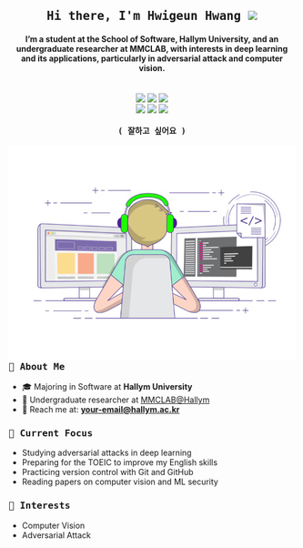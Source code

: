 <h2 align="center">
  <samp> Hi there, I'm Hwigeun Hwang <img src="https://media.giphy.com/media/hvRJCLFzcasrR4ia7z/giphy.gif" width="25"> </samp>
</h2>


<h4 align="center">
  I’m a student at the School of Software, Hallym University, and an undergraduate researcher at MMCLAB,
  with interests in deep learning and its applications, particularly in adversarial attack and computer vision.
</h4>
<br>
<div align="center"> 
    <img src="https://img.shields.io/badge/Python-3776AB?style=for-the-badge&logo=Python&logoColor=white">
    <img src="https://img.shields.io/badge/PyTorch-EE4C2C?style=for-the-badge&logo=PyTorch&logoColor=white">
    <img src="https://img.shields.io/badge/scikit--learn-%23F7931E.svg?style=for-the-badge&logo=scikit-learn&logoColor=white">
    <br>
    <img src="https://img.shields.io/badge/LangChain-1C3C3C?style=for-the-badge&logo=langchain&logoColor=white">
    <img src="https://img.shields.io/badge/numpy-4DAAA5?style=for-the-badge&logo=numpy&logoColor=white">
    <img src="https://img.shields.io/badge/OpenCV-767676?style=for-the-badge&logo=OpenCV&logoColor=white">
</div>
<br>
<div align="center">
    <samp>
        <strong>( 잘하고 싶어요 )</strong>
    </samp>
</div>


<br>

<picture>
  <source media="(min-width: 800px)" srcset="https://github.com/hgsy/hgsy/blob/main/assets/coding.gif?raw=true" width="40%">
  <source media="(max-width: 800px)" srcset="https://github.com/hgsy/hgsy/blob/main/assets/coding.gif?raw=true" width="31%" align="center">
  <img align="right" src="https://github.com/hgsy/hgsy/blob/main/assets/coding.gif?raw=true" alt="Coding GIF">
</picture>


### <samp> 🚀 About Me </samp>
- 🎓 Majoring in Software at **Hallym University**
- 🔬 Undergraduate researcher at [MMCLAB@Hallym](https://mmc.hallym.ac.kr/)
- 📧 Reach me at: **your-email@hallym.ac.kr**


### <samp> 🌱 Current Focus </samp>
- Studying adversarial attacks in deep learning
- Preparing for the TOEIC to improve my English skills
- Practicing version control with Git and GitHub
- Reading papers on computer vision and ML security

### <samp> 🎯 Interests </samp>
- Computer Vision
- Adversarial Attack

<!--
### <samp> 📊 Stats </samp>
<div align="center" style="width: 100%;">
  <picture>
    <source media="(min-width: 800px)" srcset="https://github-readme-stats.vercel.app/api?username=hgsy&show_icons=true&theme=dracula&custom_title=GitHub%20Stats&card_width=400&theme=tokyonight" width="50%">
    <img src="https://github-readme-stats.vercel.app/api?username=hgsy&show_icons=true&theme=dracula&custom_title=GitHub%20Stats&card_width=400&theme=tokyonight" alt="GitHub Stats" style="; width: 100%;">
  </picture>

  <!-- <img src="https://github-readme-stats.vercel.app/api?username=hgsy&show_icons=true&theme=dracula&custom_title=GitHub%20Stats&card_width=400&theme=tokyonight&count_private=true" alt="GitHub Stats" style="; width: 100%;"> -->

  <!-- <picture>
     <source media="(min-width: 800px)" srcset="http://mazassumnida.wtf/api/v2/generate_badge?boj=Hiroot" width="46%">
     <img src="http://mazassumnida.wtf/api/v2/generate_badge?boj=Hiroot" alt="Solved.ac Profile" style="width: 100%;">
   </picture>
 
 </div>-->

 
 <!-- 이것은 주석입니다. 이 내용은 렌더링되지 않습니다. 
 ### <samp> 📜 Completed Programs </samp>
 - **2024** IBM: Analyzing Data with Python
 - **2022** 한림대학교 학술동아리 씨애랑 신입생 교육
 - **2020** 한림대학교 SW Coding School
 - **2019** 한림대학교 SW 고교 연합 동아리
 - **2019** DSA-CS WINTER 2019

 ### <samp> 🏆 Awards </samp>
 - **2025** 한림대학교 SW캡스톤디자인 경진대회 대상 "가치가게"
 - **2025** 한림대학교 디지털 경진대회 금상 "정없이가자"
 - **2024** 한림대학교 SW Week AI 경진대회 동상
 - **2021** 강릉과학산업진흥원 SW 해커톤 대상 "Karnival"
 

 ### <samp> 📌 Projects </samp>
 - **가치가게**

 - **Kanggoaid**
   
   - 강원고등학교 학생과 선생님들을 위한 기능을 제공하는 학교 앱
 
 - **Karnival**
 
   - 강원도 지역 축제 후기 감정 분석과 각 지역의 인프라 기반 분석을 통한 여행지 추천
 
 - **RockPaperScissors**
 
   - OpenCV 기반 실시간 가위바위보 머신


  <img src="https://readme-typing-svg.herokuapp.com?font=Fira+Code&size=18&pause=1000&color=767676&center=true&width=435&lines=Deep+Learning+Researcher;Computer+Vision+Enthusiast;Adversarial+Attack+Specialist" alt="Typing SVG" />
-->

